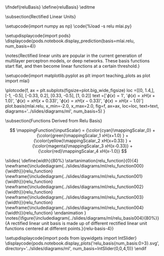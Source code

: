 \ifndef{reluBasis}
\define{reluBasis}
\editme

\subsection{Rectified Linear Units}

\setupcode{import numpy as np}
\code{%load -s relu mlai.py}

\setupdisplaycode{import pods}
\displaycode{pods.notebook.display_prediction(basis=mlai.relu, num_basis=4)}

\notes{Rectified linear units are popular in the current generation of multilayer perceptron models, or deep networks. These basis functions start flat, and then become linear functions at a certain threshold.}

\setupcode{import matplotlib.pyplot as plt
import teaching_plots as plot
import mlai}

\plotcode{f, ax = plt.subplots(figsize=plot.big_wide_figsize)
loc =[[0, 1.4,],
      [-1, -0.5],
      [-0.33, 0.2],
      [0.33, -0.5],
      [1, 0.2]]
text =['$\phi(x) = 1$',
       '$\phi(x) = xH(x+1.0)$',
       '$\phi(x) = xH(x+0.33)$',
       '$\phi(x) = xH(x-0.33)$',
       '$\phi(x) = xH(x-1.0)$']
plot.basis(mlai.relu, x_min=-2.0, x_max=2.0, 
           fig=f, ax=ax, loc=loc, text=text,
		   diagrams='../slides/diagrams/ml',
		   num_basis=5)
}

\subsection{Functions Derived from Relu Basis}

$$
\mappingFunction(\inputScalar) = {\color{cyan}\mappingScalar_0}   + {\color{green}\mappingScalar_1 xH(x+1.0) } + {\color{yellow}\mappingScalar_2 xH(x+0.33) } + {\color{magenta}\mappingScalar_3 xH(x-0.33)} +  {\color{red}\mappingScalar_4 xH(x-1.0)}
$$

\slides{
\define{width}{80%}
\startanimation{relu_function}{0}{4}
\newframe{\includediagram{../slides/diagrams/ml/relu_function000}{\width}}{relu_function}
\newframe{\includediagram{../slides/diagrams/ml/relu_function001}{\width}}{relu_function}
\newframe{\includediagram{../slides/diagrams/ml/relu_function002}{\width}}{relu_function}
\newframe{\includediagram{../slides/diagrams/ml/relu_function003}{\width}}{relu_function}
\newframe{\includediagram{../slides/diagrams/ml/relu_function004}{\width}}{relu_function}
\endanimation
}
\notes{\figure{\includediagram{../slides/diagrams/ml/relu_basis004}{80%}}{A rectified linear unit basis is made up of different rectified linear unit functions centered at different points.}{relu-basis-4}}


\setupdisplaycode{import pods
from ipywidgets import IntSlider}
\displaycode{pods.notebook.display_plots('relu_basis{num_basis:0>3}.svg', 
                            directory='../slides/diagrams/ml', 
							num_basis=IntSlider(0,0,4,1))}
\endif
